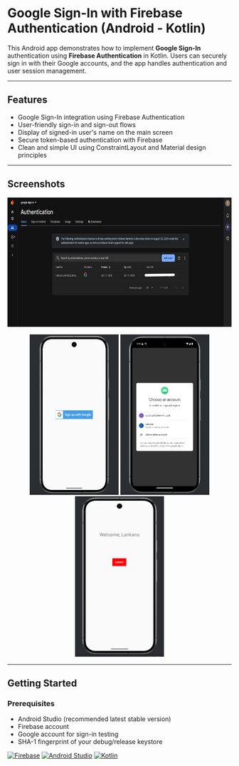 # Google Sign-In with Firebase Authentication (Android - Kotlin)

This Android app demonstrates how to implement **Google Sign-In** authentication using **Firebase Authentication** in Kotlin. Users can securely sign in with their Google accounts, and the app handles authentication and user session management.

---

## Features

- Google Sign-In integration using Firebase Authentication  
- User-friendly sign-in and sign-out flows  
- Display of signed-in user's name on the main screen  
- Secure token-based authentication with Firebase  
- Clean and simple UI using ConstraintLayout and Material design principles  

---

## Screenshots
<p align="center"> <img src="screenshots/firebase_records.png" alt="Firebase Records" width="700" height="290"/> </p> <p align="center"> <img src="screenshots/homepage.png" alt="Homepage" width="200" height="360"/> <img src="screenshots/loginpage.png" alt="Login Page" width="200" height="360"/> <img src="screenshots/logoutpage.png" alt="Logout Page" width="200" height="360"/> </p>



---

## Getting Started

### Prerequisites

- Android Studio (recommended latest stable version)  
- Firebase account  
- Google account for sign-in testing  
- SHA-1 fingerprint of your debug/release keystore  

[![Firebase](https://img.shields.io/badge/firebase-ffca28?style=for-the-badge&logo=firebase&logoColor=black)](https://firebase.google.com/)  [![Android Studio](https://img.shields.io/badge/android--studio-3DDC84?style=for-the-badge&logo=android-studio&logoColor=white)](https://developer.android.com/studio)  [![Kotlin](https://img.shields.io/badge/kotlin-0095D5?style=for-the-badge&logo=kotlin&logoColor=white)](https://kotlinlang.org/)

